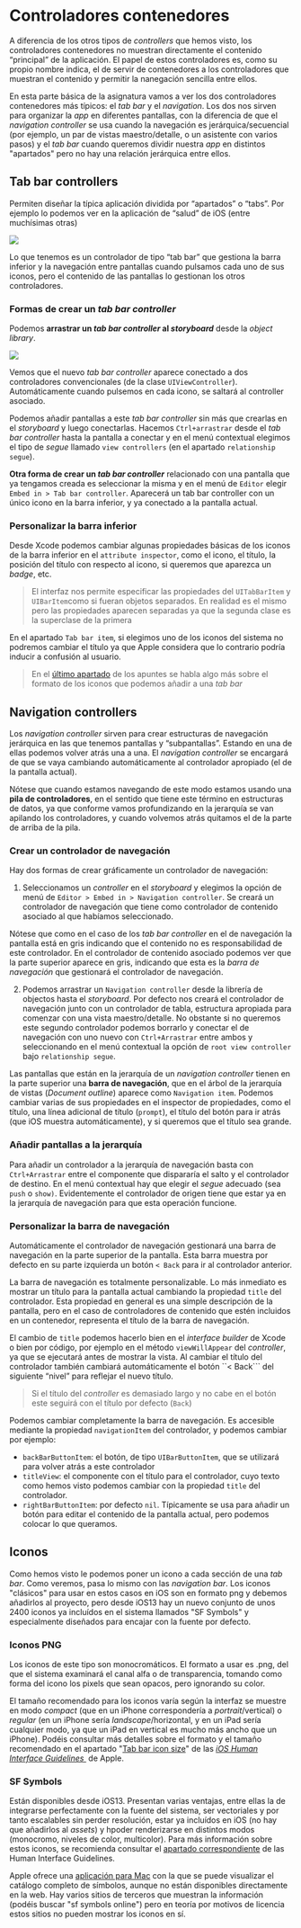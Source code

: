 # Controladores contenedores

A diferencia de los otros tipos de *controllers* que hemos visto, los controladores contenedores no muestran directamente el contenido “principal” de la aplicación. El papel de estos controladores es, como su propio nombre indica,  el de servir de contenedores a los controladores que muestran el contenido y permitir la nanegación sencilla entre ellos.

En esta parte básica de la asignatura vamos a ver los dos controladores contenedores más típicos: el *tab bar* y el *navigation*. Los dos nos sirven para organizar la *app* en diferentes pantallas, con la diferencia de que el *navigation controller* se usa cuando la navegación es jerárquica/secuencial (por ejemplo, un par de vistas maestro/detalle, o un asistente con varios pasos) y el *tab bar* cuando queremos dividir nuestra *app* en distintos "apartados" pero no hay una relación jerárquica entre ellos.

## Tab bar controllers

Permiten diseñar la típica aplicación dividida por “apartados” o “tabs”. Por ejemplo lo podemos ver en la aplicación de “salud” de iOS (entre muchísimas otras)

![](images/DraggedImage.png)

Lo que tenemos es un controlador de tipo “tab bar” que gestiona la barra inferior y la navegación entre pantallas cuando pulsamos cada uno de sus iconos, pero el contenido de las pantallas lo gestionan los otros controladores. 

### Formas de crear un *tab bar controller*

Podemos **arrastrar un *tab bar controller* al *storyboard*** desde la *object library*.

![](images/DraggedImage-1.png)

Vemos que el nuevo *tab bar controller* aparece conectado a dos controladores convencionales (de la clase `UIViewController`). Automáticamente cuando pulsemos en cada icono, se saltará al controller asociado.

Podemos añadir pantallas a este *tab bar controller* sin más que crearlas en el *storyboard* y luego conectarlas. Hacemos `Ctrl+arrastrar` desde el *tab bar controller* hasta la pantalla a conectar y en el menú contextual elegimos el tipo de *segue* llamado `view controllers` (en el apartado `relationship segue`).

**Otra forma de crear un *tab bar controller*** relacionado con una pantalla que ya tengamos creada es seleccionar la misma y en el menú de `Editor` elegir `Embed in > Tab bar controller`. Aparecerá un tab bar controller con un único icono en la barra inferior, y ya conectado a la pantalla actual. 

### Personalizar la barra inferior

Desde Xcode podemos cambiar algunas propiedades básicas de los iconos de la barra inferior en el `attribute inspector`, como el icono, el título, la posición del título con respecto al icono, si queremos que aparezca un *badge*, etc.

> El interfaz nos permite especificar las propiedades del `UITabBarItem` y `UIBarItem`como si fueran objetos separados. En realidad es el mismo pero las propiedades aparecen separadas ya que la segunda clase es la superclase de la primera

En el apartado `Tab bar item`, si elegimos uno de los iconos del sistema no podremos cambiar el título ya que Apple considera que lo contrario podría inducir a confusión al usuario.

> En el [último apartado](#iconos) de los apuntes se habla algo más sobre el formato de los iconos que podemos añadir a una *tab bar*

## Navigation controllers

Los *navigation controller* sirven para crear estructuras de navegación jerárquica en las que tenemos pantallas y “subpantallas”. Estando en una de ellas podemos volver atrás una a una. El *navigation controller* se encargará de que se vaya cambiando automáticamente al controlador apropiado (el de la pantalla actual).

Nótese que cuando estamos navegando de este modo estamos usando una **pila de controladores**, en el sentido que tiene este término en estructuras de datos, ya que conforme vamos profundizando en la jerarquía se van apilando los controladores, y cuando volvemos atrás quitamos el de la parte de arriba de la pila.

### Crear un controlador de navegación

Hay dos formas de crear gráficamente un controlador de navegación:

1) Seleccionamos un *controller* en el *storyboard* y elegimos la opción de menú de `Editor > Embed in > Navigation controller`. Se creará un controlador de navegación que tiene como controlador de contenido asociado al que habíamos seleccionado.

Nótese que como en el caso de los *tab bar controller* en el de navegación la pantalla está en gris indicando que el contenido no es responsabilidad de este controlador. En el controlador de contenido asociado podemos ver que la parte superior aparece en gris, indicando que esta es la *barra de navegación* que gestionará el controlador de navegación.

2) Podemos arrastrar un `Navigation controller` desde la librería de objectos hasta el *storyboard*. Por defecto nos creará el controlador de navegación junto con un controlador de tabla, estructura apropiada para comenzar con una vista maestro/detalle. No obstante si no queremos este segundo controlador podemos borrarlo y conectar el de navegación con uno nuevo con `Ctrl+Arrastrar` entre ambos y seleccionando en el menú contextual la opción de `root view controller` bajo `relationship segue`. 

Las pantallas que están en la jerarquía de un *navigation controller* tienen en la parte superior una **barra de navegación**, que en el árbol de la jerarquía de vistas (*Document outline*) aparece como `Navigation item`. Podemos cambiar varias de sus propiedades en el inspector de propiedades, como el título, una línea adicional de título (`prompt`), el título del botón para ir atrás (que iOS muestra automáticamente), y si queremos que el título sea grande.

### Añadir pantallas a la jerarquía

Para añadir un controlador a la jerarquía de navegación basta con `Ctrl+Arrastrar` entre el componente que dispararía el salto y el controlador de destino. En el menú contextual hay que elegir el *segue* adecuado (sea `push` o `show)`. Evidentemente el controlador de origen tiene que estar ya en la jerarquía de navegación para que esta operación funcione.

### Personalizar la barra de navegación

Automáticamente el controlador de navegación gestionará una barra de navegación en la parte superior de la pantalla. Esta barra muestra por defecto en su parte izquierda un botón `< Back` para ir al controlador anterior. 

La barra de navegación es totalmente personalizable. Lo más inmediato es mostrar un título para la pantalla actual cambiando la propiedad `title` del controlador. Esta propiedad en general es una simple descripción de la pantalla, pero en el caso de controladores de contenido que estén incluidos en un contenedor, representa el título de la barra de navegación.

El cambio de `title` podemos hacerlo bien en el *interface builder* de Xcode o bien por código, por ejemplo en el método `viewWillAppear` del *controller*, ya que se ejecutará antes de mostrar la vista. Al cambiar el título del controlador también cambiará automáticamente el botón ``< Back``` del siguiente “nivel” para reflejar el nuevo título.

> Si el título del *controller* es demasiado largo y no cabe en el botón este seguirá con el título por defecto (`Back`)

Podemos cambiar completamente la barra de navegación. Es accesible mediante la propiedad `navigationItem` del controlador, y podemos cambiar por ejemplo:

- `backBarButtonItem`: el botón, de tipo `UIBarButtonItem`, que se utilizará para volver atrás a este controlador
- `titleView`: el componente con el título para el controlador, cuyo texto como hemos visto podemos cambiar con la propiedad `title` del controlador.
- `rightBarButtonItem`: por defecto `nil`. Típicamente se usa para añadir un botón para editar el contenido de la pantalla actual, pero podemos colocar lo que queramos.

## Iconos <a name="iconos"></a>

Como hemos visto le podemos poner un icono a cada sección de una *tab bar*. Como veremos, pasa lo mismo con las *navigation bar*. Los iconos "clásicos" para usar en estos casos en iOS son en formato png y debemos añadirlos al proyecto, pero desde iOS13 hay un nuevo conjunto de unos 2400 iconos ya incluídos en el sistema llamados "SF Symbols" y especialmente diseñados para encajar con la fuente por defecto.

### Iconos PNG

Los iconos de este tipo son monocromáticos. El formato a usar es .png, del que el sistema examinará el canal alfa o de transparencia, tomando como forma del icono los pixels que sean opacos, pero ignorando su color.

El tamaño recomendado para los iconos varía según la interfaz se muestre en modo *compact* (que en un iPhone correspondería a *portrait*/vertical) o *regular* (en un iPhone sería *landscape*/horizontal, y en un iPad sería cualquier modo, ya que un iPad en vertical es mucho más ancho que un iPhone). Podéis consultar más detalles sobre el formato y el tamaño recomendado en el apartado "[Tab bar icon size](https://developer.apple.com/design/human-interface-guidelines/ios/icons-and-images/custom-icons#tab-bar-icon-size)"  de las *[iOS Human Interface Guidelines ](https://developer.apple.com/design/human-interface-guidelines/ios/overview/themes/)* de Apple.

### SF Symbols

Están disponibles desde iOS13. Presentan varias ventajas, entre ellas la de integrarse perfectamente con la fuente del sistema, ser vectoriales y por tanto escalables sin perder resolución, estar ya incluídos en iOS (no hay que añadirlos al *assets*) y hpoder renderizarse en distintos modos (monocromo, niveles de color, multicolor). Para más información sobre estos iconos, se recomienda consultar el [apartado correspondiente](https://developer.apple.com/design/human-interface-guidelines/sf-symbols/overview/) de las Human Interface Guidelines.

Apple ofrece una [aplicación para Mac](https://developer.apple.com/sf-symbols/) con la que se puede visualizar el catálogo completo de símbolos, aunque no están disponibles directamente en la web. Hay varios sitios de terceros que muestran la información (podéis buscar "sf symbols online") pero en teoría por motivos de licencia estos sitios no pueden mostrar los iconos en sí.


